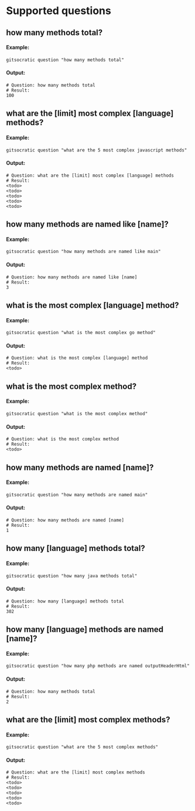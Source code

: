 # Supported questions
## how many methods total?
#### Example:
```
gitsocratic question "how many methods total"
```
#### Output:
```
# Question: how many methods total
# Result:
100
```
## what are the [limit] most complex [language] methods?
#### Example:
```
gitsocratic question "what are the 5 most complex javascript methods"
```
#### Output:
```
# Question: what are the [limit] most complex [language] methods
# Result:
<todo>
<todo>
<todo>
<todo>
<todo>
```
## how many methods are named like [name]?
#### Example:
```
gitsocratic question "how many methods are named like main"
```
#### Output:
```
# Question: how many methods are named like [name]
# Result:
3
```
## what is the most complex [language] method?
#### Example:
```
gitsocratic question "what is the most complex go method"
```
#### Output:
```
# Question: what is the most complex [language] method
# Result:
<todo>
```
## what is the most complex method?
#### Example:
```
gitsocratic question "what is the most complex method"
```
#### Output:
```
# Question: what is the most complex method
# Result:
<todo>
```
## how many methods are named [name]?
#### Example:
```
gitsocratic question "how many methods are named main"
```
#### Output:
```
# Question: how many methods are named [name]
# Result:
1
```
## how many [language] methods total?
#### Example:
```
gitsocratic question "how many java methods total"
```
#### Output:
```
# Question: how many [language] methods total
# Result:
302
```
## how many [language] methods are named [name]?
#### Example:
```
gitsocratic question "how many php methods are named outputHeaderHtml"
```
#### Output:
```
# Question: how many methods total
# Result:
2
```
## what are the [limit] most complex methods?
#### Example:
```
gitsocratic question "what are the 5 most complex methods"
```
#### Output:
```
# Question: what are the [limit] most complex methods
# Result:
<todo>
<todo>
<todo>
<todo>
<todo>
```
